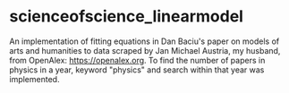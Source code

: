# scienceofscience_linearmodel
An implementation of fitting equations in Dan Baciu's paper on models of arts and humanities to data scraped by Jan Michael Austria, my husband, from OpenAlex: https://openalex.org. To find the number of papers in physics in a year, keyword "physics" and search within that year was implemented.

